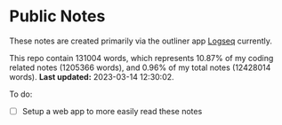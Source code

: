 # Public Notes

These notes are created primarily via the outliner app [Logseq](https://github.com/logseq/logseq) currently.

This repo contain 131004 words, which represents 10.87% of my coding related notes (1205366 words), and 0.96% of my total notes (12428014 words). **Last updated:** 2023-03-14 12:30:02. 

To do:

- [ ] Setup a web app to more easily read these notes

